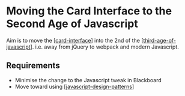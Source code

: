 # Moving the Card Interface to the Second Age of Javascript

Aim is to move the [[card-interface]] into the 2nd of the [[third-age-of-javascript]]. i.e. away from jQuery to webpack and modern Javascript.

## Requirements

- Minimise the change to the Javascript tweak in Blackboard
- Move toward using [[javascript-design-patterns]]



[//begin]: # "Autogenerated link references for markdown compatibility"
[card-interface]: card-interface.md "Card Interface"
[third-age-of-javascript]: <Web development/third-age-of-javascript.md> "Third age of Javascript"
[javascript-design-patterns]: javascript-design-patterns.md "javascript-design-patterns"
[//end]: # "Autogenerated link references"